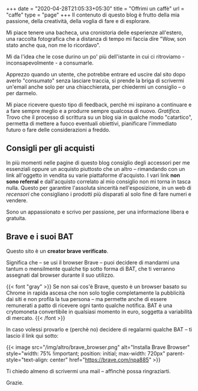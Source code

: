 +++
date = "2020-04-28T21:05:33+05:30"
title = "Offrimi un caffè"
url = "caffe"
type = "page"
+++
Il contenuto di questo blog è frutto della mia passione, della creatività, della voglia di fare e di esplorare.

Mi piace tenere una bacheca, una cronistoria delle esperienze all'estero, una raccolta fotografica che a distanza di tempo mi faccia dire "Wow, son stato anche qua, non me lo ricordavo".

Mi da l'idea che le cose durino un po' più dell'istante in cui ci ritroviamo - inconsapevolmente - a consumarle.

Apprezzo quando un utente, che potrebbe entrare ed uscire dal sito dopo averlo "consumato" senza lasciare traccia, si prende la briga di scrivermi un'email anche solo per una chiacchierata, per chiedermi un consiglio – o per darmelo.

Mi piace ricevere questo tipo di feedback, perchè mi ispirano a continuare e a fare sempre meglio e a produrre sempre qualcosa di nuovo. _Gratifica_.
Trovo che il processo di scrittura su un blog sia in qualche modo "catartico", permetta di mettere a fuoco eventuali obiettivi, pianificare l'immediato futuro o fare delle considerazioni a freddo.

## Consigli per gli acquisti

In più momenti nelle pagine di questo blog consiglio degli accessori per me essenziali oppure un acquisto piuttosto che un altro – rimandando con un link all'oggetto in vendita su varie piattaforme d'acquisto. I vari link **non sono referral** e dall'acquisto correlato al mio consiglio non mi torna in tasca nulla.
Questo per garantire l'assoluta sincerità nell'esposizione, in un web di _recensori_ che consigliano i prodotti più disparati al solo fine di fare numeri e vendere.

Sono un appassionato e scrivo per passione, per una informazione libera e gratuita.

## Brave e i suoi BAT

Questo sito è un **creator brave verificato**.

Significa che – se usi il browser Brave – puoi decidere di mandarmi una tantum o mensilmente qualche tip sotto forma di BAT, che ti verranno assegnati dal browser durante il suo utilizzo.

{{< font "gray" >}}
Se non sai cos'è Brave, questo è un browser basato su Chrome in rapida ascesa che non solo toglie completamente la pubblicità dai siti e non profila la tua persona – ma permette anche di essere remunerati a patto di ricevere ogni tanto qualche notifica. BAT è una crytomoneta convertibile in qualsiasi momento in euro, soggetta a variabilità di mercato.
{{< /font >}}

In caso volessi provarlo e (perchè no) decidere di regalarmi qualche BAT – ti lascio il link qui sotto:

{{< image src="/img/altro/brave_browser.png" alt="Installa Brave Browser" style="width: 75% !important; position: initial; max-width: 720px" parent-style="text-align: center" href="https://brave.com/npa885" >}}

Ti chiedo almeno di scrivermi una mail – affinchè possa ringraziarti.

Grazie.
